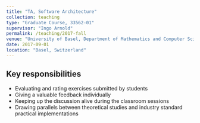 ```yaml
---
title: "TA, Software Architecture"
collection: teaching
type: "Graduate Course, 33562-01"
supervisor: "Ingo Arnold"
permalink: /teaching/2017-fall
venue: "University of Basel, Department of Mathematics and Computer Science"
date: 2017-09-01
location: "Basel, Switzerland"
---
```

Key responsibilities
---
- Evaluating and rating exercises submitted by students
- Giving a valuable feedback individually
- Keeping up the discussion alive during the classroom sessions
- Drawing parallels between theoretical studies and industry standard practical implementations

